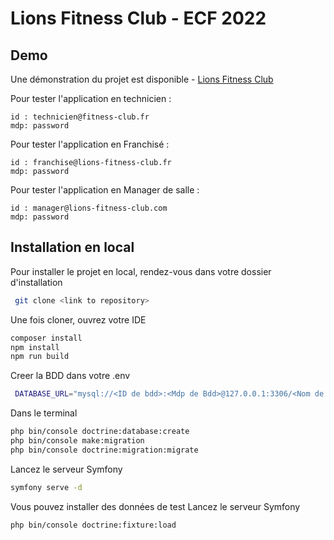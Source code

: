 # Lions Fitness Club - ECF 2022

## Demo

Une démonstration du projet est disponible - [Lions Fitness Club](https://ecf-dec-2022.herokuapp.com/)

Pour tester l'application en technicien :

````
id : technicien@fitness-club.fr
mdp: password
````

Pour tester l'application en Franchisé :

````
id : franchise@lions-fitness-club.fr
mdp: password
````

Pour tester l'application en Manager de salle :

````
id : manager@lions-fitness-club.com
mdp: password
````

## Installation en local

Pour installer le projet en local, rendez-vous dans votre dossier d'installation

```bash
 git clone <link to repository>
```

Une fois cloner, ouvrez votre IDE

```bash
composer install
npm install
npm run build
```

Creer la BDD dans votre .env

```bash
 DATABASE_URL="mysql://<ID de bdd>:<Mdp de Bdd>@127.0.0.1:3306/<Nom de votre BDD>?serverVersion=<Version de votre BDD> &charset=utf8mb4"

```

Dans le terminal

```bash
php bin/console doctrine:database:create
php bin/console make:migration
php bin/console doctrine:migration:migrate
```

Lancez le serveur Symfony

```bash
symfony serve -d
```

Vous pouvez installer des données de test
Lancez le serveur Symfony

```bash
php bin/console doctrine:fixture:load
```

